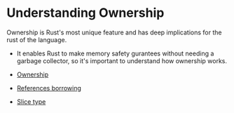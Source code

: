 # Understanding Ownership

Ownership is Rust's most unique feature and has deep implications for the rust of the language.

- It enables Rust to make memory safety gurantees without needing a garbage collector, so it's important to understand how ownership works.

- [Ownership](101-ownership/README.md)
- [References borrowing](102-references-borrowing/README.md)
- [Slice type](103-slice-type/README.md)